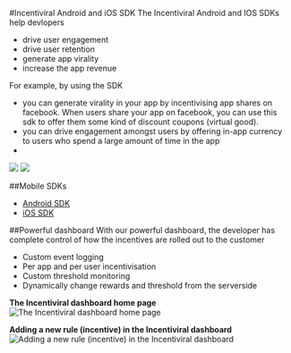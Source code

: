 #Incentiviral Android and iOS SDK
The Incentiviral Android and IOS SDKs help devlopers 
- drive user engagement
- drive user retention
- generate app virality
- increase the app revenue

For example, by using the SDK
- you can generate virality in your app by incentivising app shares on facebook. When users share your app on facebook, you can use this sdk to offer them some kind of discount coupons (virtual good).
- you can drive engagement amongst users by offering in-app currency to users who spend a large amount of time in the app
- 
![](http://s27.postimg.org/xca7v5smr/incentiviral1.png)    ![](http://s4.postimg.org/l5582vclp/ipadmini.png)

##Mobile SDKs
- [Android SDK](https://github.com/triveous/Incentiviral/tree/master/android)
- [iOS SDK](https://github.com/triveous/Incentiviral/tree/master/ios)

##Powerful dashboard
With our powerful dashboard, the developer has complete control of how the incentives are rolled out to the customer
- Custom event logging
- Per app and per user incentivisation
- Custom threshold monitoring
- Dynamically change rewards and threshold from the serverside

**The Incentiviral dashboard home page**
![The Incentiviral dashboard home page ](http://s21.postimg.org/hxbyq1cav/iv_dashboard.png "The Incentiviral dashboard home page")

**Adding a new rule (incentive) in the Incentiviral dashboard**
![Adding a new rule (incentive) in the Incentiviral dashboard](http://s18.postimg.org/zacfeca3t/iv_dashboard_rule.png "Adding a new rule (incentive) in the Incentiviral dashboard")
